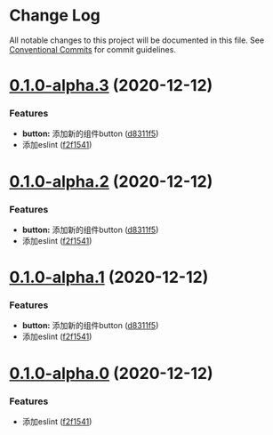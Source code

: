 # Change Log

All notable changes to this project will be documented in this file.
See [Conventional Commits](https://conventionalcommits.org) for commit guidelines.

# [0.1.0-alpha.3](https://github.com/zwsf/el-demo/compare/@el-demo/select@1.0.1-0.0.1-alpha.0.0...@el-demo/select@0.1.0-alpha.3) (2020-12-12)


### Features

* **button:** 添加新的组件button ([d8311f5](https://github.com/zwsf/el-demo/commit/d8311f586e2899c72299250f19d28486b5a00874))
* 添加eslint ([f2f1541](https://github.com/zwsf/el-demo/commit/f2f154112f6059e3fbea5b704e169fe1fca6877d))





# [0.1.0-alpha.2](https://github.com/zwsf/el-demo/compare/@el-demo/select@1.0.1-0.0.1-alpha.0.0...@el-demo/select@0.1.0-alpha.2) (2020-12-12)


### Features

* **button:** 添加新的组件button ([d8311f5](https://github.com/zwsf/el-demo/commit/d8311f586e2899c72299250f19d28486b5a00874))
* 添加eslint ([f2f1541](https://github.com/zwsf/el-demo/commit/f2f154112f6059e3fbea5b704e169fe1fca6877d))





# [0.1.0-alpha.1](https://github.com/zwsf/el-demo/compare/@el-demo/select@1.0.1-0.0.1-alpha.0.0...@el-demo/select@0.1.0-alpha.1) (2020-12-12)


### Features

* **button:** 添加新的组件button ([d8311f5](https://github.com/zwsf/el-demo/commit/d8311f586e2899c72299250f19d28486b5a00874))
* 添加eslint ([f2f1541](https://github.com/zwsf/el-demo/commit/f2f154112f6059e3fbea5b704e169fe1fca6877d))





# [0.1.0-alpha.0](https://github.com/zwsf/el-demo/compare/@el-demo/select@1.0.1-0.0.1-alpha.0.0...@el-demo/select@0.1.0-alpha.0) (2020-12-12)


### Features

* 添加eslint ([f2f1541](https://github.com/zwsf/el-demo/commit/f2f154112f6059e3fbea5b704e169fe1fca6877d))
